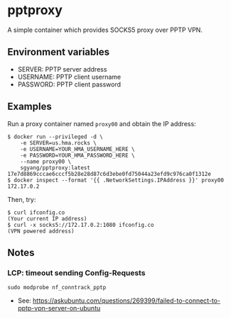 # pptproxy

A simple container which provides SOCKS5 proxy over PPTP VPN.

## Environment variables

- SERVER: PPTP server address
- USERNAME: PPTP client username
- PASSWORD: PPTP client password

## Examples

Run a proxy container named `proxy00` and obtain the IP address:
```
$ docker run --privileged -d \
    -e SERVER=us.hma.rocks \
    -e USERNAME=YOUR_HMA_USERNAME_HERE \
    -e PASSWORD=YOUR_HMA_PASSWORD_HERE \
    --name proxy00 \
    sgyang/pptproxy:latest
17e7d8869cccae6cccf5b28e28d87c6d3ebe0fd75044a23efd9c976ca0f1312e
$ docker inspect --format '{{ .NetworkSettings.IPAddress }}' proxy00
172.17.0.2
```

Then, try:
```
$ curl ifconfig.co
(Your current IP address)
$ curl -x socks5://172.17.0.2:1080 ifconfig.co
(VPN powered address)
```

## Notes

### LCP: timeout sending Config-Requests
```
sudo modprobe nf_conntrack_pptp
```
- See: https://askubuntu.com/questions/269399/failed-to-connect-to-pptp-vpn-server-on-ubuntu
